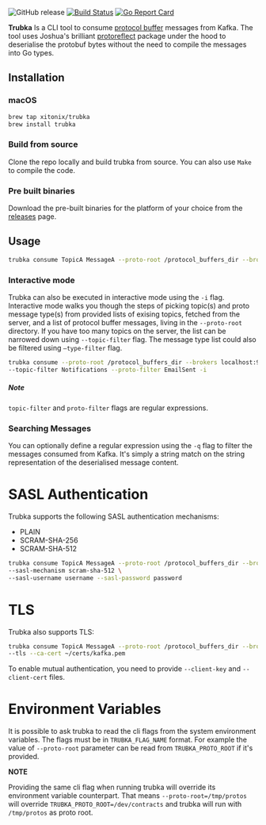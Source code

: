 ![GitHub release](https://img.shields.io/github/release/xitonix/trubka)
[![Build Status](https://travis-ci.org/xitonix/trubka.svg?branch=master)](https://travis-ci.org/xitonix/trubka)
[![Go Report Card](https://goreportcard.com/badge/github.com/xitonix/trubka)](https://goreportcard.com/report/github.com/xitonix/trubka)

**Trubka** Is a CLI tool to consume [protocol buffer](https://developers.google.com/protocol-buffers/) messages from Kafka. The tool uses Joshua's brilliant [protoreflect](https://github.com/jhump/protoreflect) package under the hood to deserialise the protobuf bytes without the need to compile the messages into Go types.



## Installation

### macOS

```bash
brew tap xitonix/trubka
brew install trubka
```

### Build from source

Clone the repo locally and build trubka from source.  You can also use `Make` to compile the code.

### Pre built binaries

Download the pre-built binaries for the platform of your choice from the [releases](https://github.com/xitonix/trubka/releases) page.



## Usage

```bash
trubka consume TopicA MessageA --proto-root /protocol_buffers_dir --brokers localhost:9092
```



### Interactive mode

Trubka can also be executed in interactive mode using the `-i` flag. Interactive mode walks you though the steps of picking topic(s) and proto message type(s) from provided lists of exising topics, fetched from the server, and a list of protocol buffer messages, living in the  `--proto-root` directory. If you have too many topics on the server, the list can be narrowed down using `--topic-filter` flag. The message type list could also be filtered using `—type-filter` flag.

```bash
trubka consume --proto-root /protocol_buffers_dir --brokers localhost:9092 \ 
--topic-filter Notifications --proto-filter EmailSent -i
```

##### Note

`topic-filter` and `proto-filter` flags are regular expressions.

### Searching Messages

You can optionally define a regular expression using the `-q` flag to filter the messages consumed from Kafka. It's simply a string match on the string representation of the deserialised message content.

# SASL Authentication
Trubka supports the following SASL authentication mechanisms:
- PLAIN
- SCRAM-SHA-256
- SCRAM-SHA-512

```bash
trubka consume TopicA MessageA --proto-root /protocol_buffers_dir --brokers localhost:9092 \
--sasl-mechanism scram-sha-512 \
--sasl-username username --sasl-password password
```

# TLS

Trubka also supports TLS:

```bash
trubka consume TopicA MessageA --proto-root /protocol_buffers_dir --brokers localhost:9092 \ 
--tls --ca-cert ~/certs/kafka.pem
```
To enable mutual authentication, you need to provide `--client-key` and `--client-cert` files.

# Environment Variables

It is possible to ask trubka to read the cli flags from the system environment variables. The flags must be in `TRUBKA_FLAG_NAME` format. For example the value of `--proto-root` parameter can be read from `TRUBKA_PROTO_ROOT` if it's provided.

**NOTE**

Providing the same cli flag when running trubka will override its environment variable counterpart. That means  `--proto-root=/tmp/protos` will override `TRUBKA_PROTO_ROOT=/dev/contracts` and trubka will run with `/tmp/protos` as proto root. 